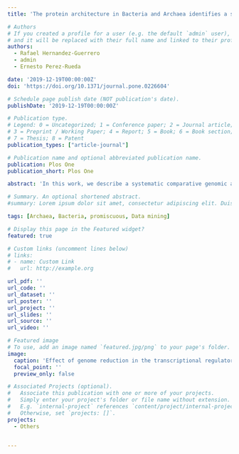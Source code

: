 ```yaml
---
title: 'The protein architecture in Bacteria and Archaea identifies a set of promiscuous and ancient domains'

# Authors
# If you created a profile for a user (e.g. the default `admin` user), write the username (folder name) here
# and it will be replaced with their full name and linked to their profile.
authors:
  - Rafael Hernandez-Guerrero
  - admin
  - Ernesto Perez-Rueda

date: '2019-12-19T00:00:00Z'
doi: 'https://doi.org/10.1371/journal.pone.0226604'

# Schedule page publish date (NOT publication's date).
publishDate: '2019-12-19T00:00:00Z'

# Publication type.
# Legend: 0 = Uncategorized; 1 = Conference paper; 2 = Journal article;
# 3 = Preprint / Working Paper; 4 = Report; 5 = Book; 6 = Book section;
# 7 = Thesis; 8 = Patent
publication_types: ["article-journal"]

# Publication name and optional abbreviated publication name.
publication: Plos One
publication_short: Plos One

abstract: 'In this work, we describe a systematic comparative genomic analysis of promiscuous domains in genomes of Bacteria and Archaea. A quantitative measure of domain promiscuity, the weighted domain architecture score (WDAS), was used and applied to 1317 domains in 1320 genomes of Bacteria and Archaea. A functional analysis associated with the WDAS per genome showed that 18 of 50 functional categories were identified as significantly enriched in the promiscuous domains; in particular, small-molecule binding domains, transferases domains, DNA binding domains (transcription factors), and signal transduction domains were identified as promiscuous. In contrast, non-promiscuous domains were identified as associated with 6 of 50 functional categories, and the category Function unknown was enriched. In addition, the WDASs of 52 domains correlated with genome size, i.e., WDAS values decreased as the genome size increased, suggesting that the number of combinations at larger domains increases, including domains in the superfamilies Winged helix-turn-helix and P-loop-containing nucleoside triphosphate hydrolases. Finally, based on classification of the domains according to their ancestry, we determined that the set of 52 promiscuous domains are also ancient and abundant among all the genomes, in contrast to the non-promiscuous domains. In summary, we consider that the association between these two classes of protein domains (promiscuous and non-promiscuous) provides bacterial and archaeal cells with the ability to respond to diverse environmental challenges.'

# Summary. An optional shortened abstract.
#summary: Lorem ipsum dolor sit amet, consectetur adipiscing elit. Duis posuere tellus ac convallis placerat. Proin tincidunt magna sed ex sollicitudin condimentum.

tags: [Archaea, Bacteria, promiscuous, Data mining]

# Display this page in the Featured widget?
featured: true

# Custom links (uncomment lines below)
# links:
# - name: Custom Link
#   url: http://example.org

url_pdf: ''
url_code: ''
url_dataset: ''
url_poster: ''
url_project: ''
url_slides: ''
url_source: ''
url_video: ''

# Featured image
# To use, add an image named `featured.jpg/png` to your page's folder.
image:
  caption: 'Effect of genome reduction in the transcriptional regulatory network'
  focal_point: ''
  preview_only: false

# Associated Projects (optional).
#   Associate this publication with one or more of your projects.
#   Simply enter your project's folder or file name without extension.
#   E.g. `internal-project` references `content/project/internal-project/index.md`.
#   Otherwise, set `projects: []`.
projects:
  - Others


---
```


